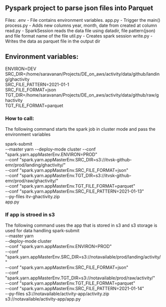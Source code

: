 ## Pyspark project to parse json files into Parquet

Files:
.env - File contains environment variables. 
app.py - Trigger the main()
process.py - Adds new columns year, month, date from created at column
read.py - SparkSession reads the data file using datadir, file pattern(json) and file format name of the file
util.py - Creates spark session
write.py - Writes the data as parquet file in the output dir

## Environment variables:
ENVIRON=DEV </br>
SRC_DIR=/home/saravanan/Projects/DE_on_aws/activity/data/github/landing/ghactivity </br>
SRC_FILE_PATTERN=2021-01-1 </br>
SRC_FILE_FORMAT=json </br>
TGT_DIR=/home/saravanan/Projects/DE_on_aws/activity/data/github/raw/ghactivity </br>
TGT_FILE_FORMAT=parquet </br>

### How to call:

The following command starts the spark job in cluster mode and pass the environment variables 

spark-submit \
	--master yarn
	--deploy-mode cluster
	--conf "spark.yarn.appMasterEnv.ENVIRON=PROD" \
	--conf "spark.yarn.appMasterEnv.SRC_DIR=s3://itvsk-github-emr/prod/landing/ghactivity/" \
	--conf "spark.yarn.appMasterEnv.SRC_FILE_FORMAT=json" \
	--conf "spark.yarn.appMasterEnv.TGT_DIR=s3://itvsk-github-emr/prod/raw/ghactivity/" \
	--conf "spark.yarn.appMasterEnv.TGT_FILE_FORMAT=parquet" \
	--conf "spark.yarn.appMasterEnv.SRC_FILE_PATTERN=2021-01-13" \
	--py-files itv-ghactivity.zip	\
	app.py
  
### If app is stroed in s3

The following command uses the app that is stored in s3 and s3 storage is used for data handling
spark-submit \
	--master yarn \
	--deploy-mode cluster \
	--conf "spark.yarn.appMasterEnv.ENVIRON=PROD" \
	--conf "spark.yarn.appMasterEnv.SRC_DIR=s3://notavailable/prod/landing/activity/" \
	--conf "spark.yarn.appMasterEnv.SRC_FILE_FORMAT=json" \
	--conf "spark.yarn.appMasterEnv.TGT_DIR=s3://notavailable/prod/raw/activity/" \
	--conf "spark.yarn.appMasterEnv.TGT_FILE_FORMAT=parquet" \
	--conf "spark.yarn.appMasterEnv.SRC_FILE_PATTERN=2021-01-14" \
	--py-files s3://notavailable/activity-app/activity.zip \
	s3://notavailable/activity-app/app.py
	

